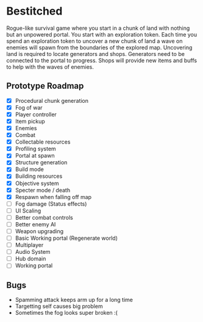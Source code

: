 # Bestitched
Rogue-like survival game where you start in a chunk of land with nothing but an unpowered portal. You start with an exploration token. Each time you spend an exploration token to uncover a new chunk of land a wave on enemies will spawn from the boundaries of the explored map. Uncovering land is required to locate generators and shops. Generators need to be connected to the portal to progress. Shops will provide new items and buffs to help with the waves of enemies.

## Prototype Roadmap
- [x] Procedural chunk generation
- [x] Fog of war
- [x] Player controller
- [x] Item pickup
- [x] Enemies
- [x] Combat
- [x] Collectable resources
- [x] Profiling system
- [x] Portal at spawn
- [x] Structure generation
- [x] Build mode
- [x] Building resources
- [x] Objective system
- [x] Specter mode / death
- [x] Respawn when falling off map
- [ ] Fog damage (Status effects)
- [ ] UI Scaling
- [ ] Better combat controls
- [ ] Better enemy AI
- [ ] Weapon upgrading
- [ ] Basic Working portal (Regenerate world)
- [ ] Multiplayer
- [ ] Audio System
- [ ] Hub domain
- [ ] Working portal

## Bugs
- Spamming attack keeps arm up for a long time
- Targetting self causes big problem
- Sometimes the fog looks super broken :(
